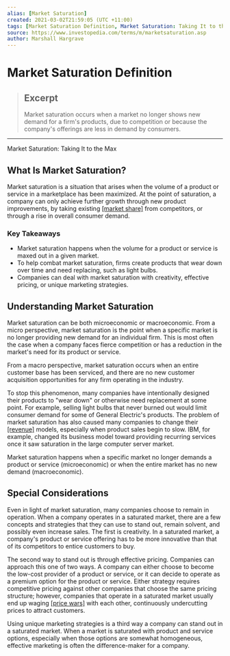 ```yaml
---
alias: [Market Saturation]
created: 2021-03-02T21:59:05 (UTC +11:00)
tags: [Market Saturation Definition, Market Saturation: Taking It to the Max]
source: https://www.investopedia.com/terms/m/marketsaturation.asp
author: Marshall Hargrave
---
```


# Market Saturation Definition

> ## Excerpt
> Market saturation occurs when a market no longer shows new demand for a firm's products, due to competition or because the company's offerings are less in demand by consumers.

---

Market Saturation: Taking It to the Max
## What Is Market Saturation?

Market saturation is a situation that arises when the volume of a product or service in a marketplace has been maximized. At the point of saturation, a company can only achieve further growth through new product improvements, by taking existing [[market share]](https://www.investopedia.com/terms/m/marketshare.asp) from competitors, or through a rise in overall consumer demand.

### Key Takeaways

-   Market saturation happens when the volume for a product or service is maxed out in a given market.
-   To help combat market saturation, firms create products that wear down over time and need replacing, such as light bulbs.
-   Companies can deal with market saturation with creativity, effective pricing, or unique marketing strategies.

## Understanding Market Saturation

Market saturation can be both microeconomic or macroeconomic. From a micro perspective, market saturation is the point when a specific market is no longer providing new demand for an individual firm. This is most often the case when a company faces fierce competition or has a reduction in the market's need for its product or service.

From a macro perspective, market saturation occurs when an entire customer base has been serviced, and there are no new customer acquisition opportunities for any firm operating in the industry.

To stop this phenomenon, many companies have intentionally designed their products to "wear down" or otherwise need replacement at some point. For example, selling light bulbs that never burned out would limit consumer demand for some of General Electric's products. The problem of market saturation has also caused many companies to change their [[revenue]](https://www.investopedia.com/terms/r/revenue.asp) models, especially when product sales begin to slow. IBM, for example, changed its business model toward providing recurring services once it saw saturation in the large computer server market.

Market saturation happens when a specific market no longer demands a product or service (microeconomic) or when the entire market has no new demand (macroeconomic).

## Special Considerations

Even in light of market saturation, many companies choose to remain in operation. When a company operates in a saturated market, there are a few concepts and strategies that they can use to stand out, remain solvent, and possibly even increase sales. The first is creativity. In a saturated market, a company's product or service offering has to be more innovative than that of its competitors to entice customers to buy.

The second way to stand out is through effective pricing. Companies can approach this one of two ways. A company can either choose to become the low-cost provider of a product or service, or it can decide to operate as a premium option for the product or service. Either strategy requires competitive pricing against other companies that choose the same pricing structure; however, companies that operate in a saturated market usually end up waging [[price wars]](https://www.investopedia.com/terms/p/price-war.asp) with each other, continuously undercutting prices to attract customers.

Using unique marketing strategies is a third way a company can stand out in a saturated market. When a market is saturated with product and service options, especially when those options are somewhat homogeneous, effective marketing is often the difference-maker for a company.
